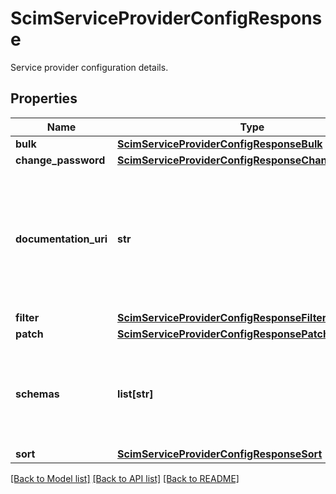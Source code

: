 # ScimServiceProviderConfigResponse

Service provider configuration details.
## Properties
Name | Type | Description | Notes
------------ | ------------- | ------------- | -------------
**bulk** | [**ScimServiceProviderConfigResponseBulk**](ScimServiceProviderConfigResponseBulk.md) |  | [optional] 
**change_password** | [**ScimServiceProviderConfigResponseChangePassword**](ScimServiceProviderConfigResponseChangePassword.md) |  | [optional] 
**documentation_uri** | **str** | The URI that points to the SCIM service provider&#39;s documentation, providing further details about the service&#39;s capabilities and usage. | [optional] 
**filter** | [**ScimServiceProviderConfigResponseFilter**](ScimServiceProviderConfigResponseFilter.md) |  | [optional] 
**patch** | [**ScimServiceProviderConfigResponsePatch**](ScimServiceProviderConfigResponsePatch.md) |  | [optional] 
**schemas** | **list[str]** | A list of SCIM schemas that define the structure and data types supported by the service provider. | [optional] 
**sort** | [**ScimServiceProviderConfigResponseSort**](ScimServiceProviderConfigResponseSort.md) |  | [optional] 

[[Back to Model list]](../README.md#documentation-for-models) [[Back to API list]](../README.md#documentation-for-api-endpoints) [[Back to README]](../README.md)


